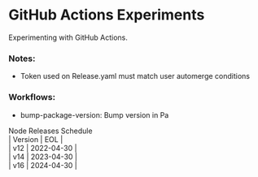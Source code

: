 # GitHub Actions Experiments

Experimenting with GitHub Actions.

### Notes:

- Token used on Release.yaml must match user automerge conditions

### Workflows:

- bump-package-version: Bump version in Pa

Node Releases Schedule  
| Version | EOL |  
| v12 | 2022-04-30 |  
| v14 | 2023-04-30 |  
| v16 | 2024-04-30 |  

